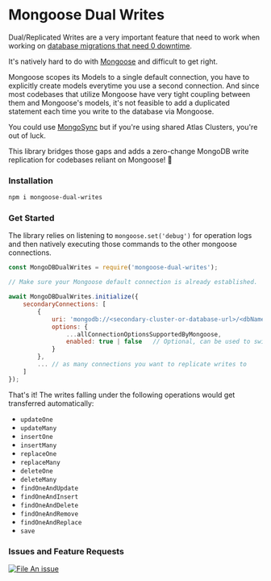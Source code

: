 # Mongoose Dual Writes

Dual/Replicated Writes are a very important feature that need to work when working on [database migrations that need 0 downtime](https://kiranrao.ca/2022/05/04/zero-downtime-migrations.html).

It's natively hard to do with [Mongoose](https://mongoosejs.com/) and difficult to get right.

Mongoose scopes its Models to a single default connection, you have to explicitly create models everytime you use a second connection. And since most codebases that utilize Mongoose have very tight coupling between them and Mongoose's models, it's not feasible to add a duplicated statement each time you write to the database via Mongoose.

You could use [MongoSync](https://www.mongodb.com/docs/cluster-to-cluster-sync/current/reference/mongosync/) but if you're using shared Atlas Clusters, you're out of luck.

This library bridges those gaps and adds a zero-change MongoDB write replication for codebases reliant on Mongoose! 🌟

### Installation

```bash
npm i mongoose-dual-writes
```

### Get Started

The library relies on listening to `mongoose.set('debug')` for operation logs and then natively executing those commands to the other mongoose connections.

```javascript
const MongoDBDualWrites = require('mongoose-dual-writes');

// Make sure your Mongoose default connection is already established.

await MongoDBDualWrites.initialize({
    secondaryConnections: [
        {
            uri: 'mongodb://<secondary-cluster-or-database-url>/<dbName>',
            options: {
                ...allConnectionOptionsSupportedByMongoose,
                enabled: true | false   // Optional, can be used to switch off dual-writes via a
            }
        },
        ... // as many connections you want to replicate writes to
    ]
});
```

That's it! The writes falling under the following operations would get transferred automatically:

- `updateOne`
- `updateMany`
- `insertOne`
- `insertMany`
- `replaceOne`
- `replaceMany`
- `deleteOne`
- `deleteMany`
- `findOneAndUpdate`
- `findOneAndInsert`
- `findOneAndDelete`
- `findOneAndRemove`
- `findOneAndReplace`
- `save`

### Issues and Feature Requests

[![File An issue](https://img.shields.io/badge/mongoose%20dual%20writes-File%20an%20issue-orangered)](https://github.com/deve-sh/mongoose-dual-writes/issues/new)
